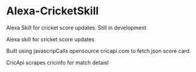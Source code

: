 # Alexa-CricketSkill
Alexa Skill for cricket score updates. Still in development

Alexa skill for cricket score updates 

Built using javascripCalls opensource cricapi.com to fetch json score card.

CricApi scrapes cricinfo for match detaisl
